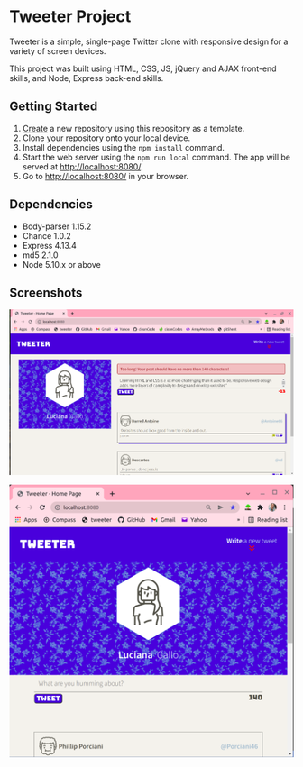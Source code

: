# Tweeter Project

Tweeter is a simple, single-page Twitter clone with responsive design for a variety of screen devices.

This project was built using HTML, CSS, JS, jQuery and AJAX front-end skills, and Node, Express back-end skills.

## Getting Started

1. [Create](https://docs.github.com/en/repositories/creating-and-managing-repositories/creating-a-repository-from-a-template) a new repository using this repository as a template.
2. Clone your repository onto your local device.
3. Install dependencies using the `npm install` command.
3. Start the web server using the `npm run local` command. The app will be served at <http://localhost:8080/>.
4. Go to <http://localhost:8080/> in your browser.

## Dependencies
- Body-parser 1.15.2
- Chance 1.0.2
- Express 4.13.4
- md5 2.1.0
- Node 5.10.x or above

## Screenshots

!["Screenshot of Tweeter page - Desktop screen size"](https://github.com/lvgallo/tweeter/blob/master/docs/tweeter_Desktop.png?raw=true)

!["Screenshot of Tweeter page - Tablet screen size"](https://github.com/lvgallo/tweeter/blob/master/docs/tweeter_Tablet.png?raw=true)
